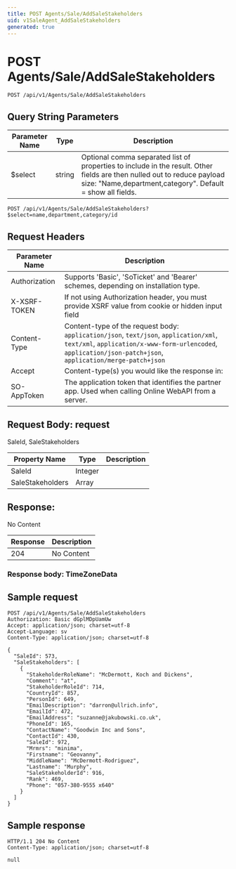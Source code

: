 ```yaml
---
title: POST Agents/Sale/AddSaleStakeholders
uid: v1SaleAgent_AddSaleStakeholders
generated: true
---
```


# POST Agents/Sale/AddSaleStakeholders

```http
POST /api/v1/Agents/Sale/AddSaleStakeholders
```









## Query String Parameters

| Parameter Name | Type |  Description |
|----------------|------|--------------|
| $select | string |  Optional comma separated list of properties to include in the result. Other fields are then nulled out to reduce payload size: "Name,department,category". Default = show all fields. |

```http
POST /api/v1/Agents/Sale/AddSaleStakeholders?$select=name,department,category/id
```


## Request Headers

| Parameter Name | Description |
|----------------|-------------|
| Authorization  | Supports 'Basic', 'SoTicket' and 'Bearer' schemes, depending on installation type. |
| X-XSRF-TOKEN   | If not using Authorization header, you must provide XSRF value from cookie or hidden input field |
| Content-Type | Content-type of the request body: `application/json`, `text/json`, `application/xml`, `text/xml`, `application/x-www-form-urlencoded`, `application/json-patch+json`, `application/merge-patch+json` |
| Accept         | Content-type(s) you would like the response in:  |
| SO-AppToken | The application token that identifies the partner app. Used when calling Online WebAPI from a server. |

## Request Body: request 

SaleId, SaleStakeholders 

| Property Name | Type |  Description |
|----------------|------|--------------|
| SaleId | Integer |  |
| SaleStakeholders | Array |  |

## Response:

No Content

| Response | Description |
|----------------|-------------|
| 204 | No Content |

### Response body: TimeZoneData


## Sample request

```http!
POST /api/v1/Agents/Sale/AddSaleStakeholders
Authorization: Basic dGplMDpUamUw
Accept: application/json; charset=utf-8
Accept-Language: sv
Content-Type: application/json; charset=utf-8

{
  "SaleId": 573,
  "SaleStakeholders": [
    {
      "StakeholderRoleName": "McDermott, Koch and Dickens",
      "Comment": "at",
      "StakeholderRoleId": 714,
      "CountryId": 857,
      "PersonId": 649,
      "EmailDescription": "darron@ullrich.info",
      "EmailId": 472,
      "EmailAddress": "suzanne@jakubowski.co.uk",
      "PhoneId": 165,
      "ContactName": "Goodwin Inc and Sons",
      "ContactId": 430,
      "SaleId": 972,
      "Mrmrs": "minima",
      "Firstname": "Geovanny",
      "MiddleName": "McDermott-Rodriguez",
      "Lastname": "Murphy",
      "SaleStakeholderId": 916,
      "Rank": 469,
      "Phone": "057-380-9555 x640"
    }
  ]
}
```

## Sample response

```http_
HTTP/1.1 204 No Content
Content-Type: application/json; charset=utf-8

null
```